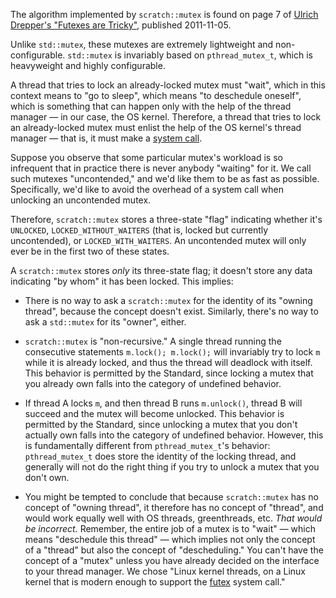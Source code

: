 
The algorithm implemented by `scratch::mutex` is found on page 7 of
[Ulrich Drepper's "Futexes are Tricky"](https://www.akkadia.org/drepper/futex.pdf),
published 2011-11-05.

Unlike `std::mutex`, these mutexes are extremely lightweight and non-configurable.
`std::mutex` is invariably based on `pthread_mutex_t`, which is heavyweight and
highly configurable.

A thread that tries to lock an already-locked mutex must "wait", which in this
context means to "go to sleep", which means "to deschedule oneself", which is something
that can happen only with the help of the thread manager — in our case, the OS kernel.
Therefore, a thread that tries to lock an already-locked mutex must enlist the help
of the OS kernel's thread manager — that is, it must make a
[system call](https://en.wikipedia.org/wiki/System_call).

Suppose you observe that some particular mutex's workload is so infrequent that
in practice there is never anybody "waiting" for it. We call such mutexes
"uncontended," and we'd like them to be as fast as possible. Specifically, we'd
like to avoid the overhead of a system call when unlocking an uncontended mutex.

Therefore, `scratch::mutex` stores a three-state "flag" indicating whether it's
`UNLOCKED`, `LOCKED_WITHOUT_WAITERS` (that is, locked but currently uncontended),
or `LOCKED_WITH_WAITERS`.
An uncontended mutex will only ever be in the first two of these states.

A `scratch::mutex` stores *only* its three-state flag; it doesn't store any data
indicating "by whom" it has been locked. This implies:

- There is no way to ask a `scratch::mutex` for the identity of its "owning thread",
because the concept doesn't exist. Similarly, there's no way to ask a `std::mutex`
for its "owner", either.

- `scratch::mutex` is "non-recursive." A single thread running the consecutive
statements `m.lock(); m.lock();` will invariably try to lock `m` while it is already
locked, and thus the thread will deadlock with itself. This behavior is permitted
by the Standard, since locking a mutex that you already own falls into the category
of undefined behavior.

- If thread A locks `m`, and then thread B runs `m.unlock()`, thread B will
succeed and the mutex will become unlocked. This behavior is permitted by the
Standard, since unlocking a mutex that you don't actually own falls into the category
of undefined behavior. However, this is fundamentally different from `pthread_mutex_t`'s
behavior: `pthread_mutex_t` does store the identity of the locking thread, and
generally will not do the right thing if you try to unlock a mutex that you don't
own.

- You might be tempted to conclude that because `scratch::mutex` has no concept
of "owning thread", it therefore has no concept of "thread", and would work equally
well with OS threads, greenthreads, etc. *That would be incorrect.* Remember, the
entire job of a mutex is to "wait" — which means "deschedule this thread" — which
implies not only the concept of a "thread" but also the concept of "descheduling."
You can't have the concept of a "mutex" unless you have already decided on the
interface to your thread manager. We chose "Linux kernel threads, on a Linux kernel
that is modern enough to support the
[futex](http://man7.org/linux/man-pages/man7/futex.7.html) system call."
